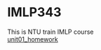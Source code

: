 # IMLP343
This is NTU train IMLP course  
[unit01_homework](https://github.com/yanjhen/IMLP343/blob/main/Unit01_Crash%20Course%20on%20Python.ipynb)  
